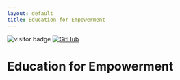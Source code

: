```yaml
---
layout: default
title: Education for Empowerment
---
```


<img src="https://visitor-badge.laobi.icu/badge?page_id=labonom.github.io/sources/Education_for_Empowerment.html" alt="visitor badge"/> [![GitHub](https://img.shields.io/badge/GitHub-Repo-black?logo=github)](https://github.com/LabOnoM)


# Education for Empowerment
